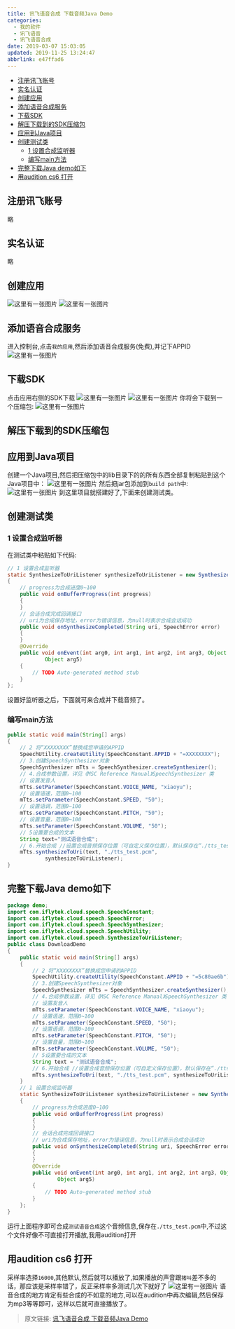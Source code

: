 ```yaml
---
title: 讯飞语音合成 下载音频Java Demo
categories: 
  - 我的软件
  - 讯飞语音
  - 讯飞语音合成
date: 2019-03-07 15:03:05
updated: 2019-11-25 13:24:47
abbrlink: e47ffad6
---
```

<div id='my_toc'>

- [注册讯飞账号](/blog/e47ffad6/#注册讯飞账号)
- [实名认证](/blog/e47ffad6/#实名认证)
- [创建应用](/blog/e47ffad6/#创建应用)
- [添加语音合成服务](/blog/e47ffad6/#添加语音合成服务)
- [下载SDK](/blog/e47ffad6/#下载SDK)
- [解压下载到的SDK压缩包](/blog/e47ffad6/#解压下载到的SDK压缩包)
- [应用到Java项目](/blog/e47ffad6/#应用到Java项目)
- [创建测试类](/blog/e47ffad6/#创建测试类)
    - [1 设置合成监听器](/blog/e47ffad6/#1-设置合成监听器)
    - [编写main方法](/blog/e47ffad6/#编写main方法)
- [完整下载Java demo如下](/blog/e47ffad6/#完整下载Java-demo如下)
- [用audition cs6 打开](/blog/e47ffad6/#用audition-cs6-打开)

</div>
<!--more-->
<script>if (navigator.platform.search('arm')==-1){document.getElementById('my_toc').style.display = 'none';}</script>

<!--end-->
## 注册讯飞账号 ##
略
## 实名认证 ##
略
## 创建应用 ##
![这里有一张图片](https://image-1257720033.cos.ap-shanghai.myqcloud.com/blog/myapp/TTS/XunFei/YuYinHeCheng/1.png)
![这里有一张图片](https://image-1257720033.cos.ap-shanghai.myqcloud.com/blog/myapp/TTS/XunFei/YuYinHeCheng/2.png)
## 添加语音合成服务 ##
进入控制台,点击`我的应用`,然后添加语音合成服务(免费),并记下APPID
![这里有一张图片](https://image-1257720033.cos.ap-shanghai.myqcloud.com/blog/myapp/TTS/XunFei/YuYinHeCheng/3.png)
## 下载SDK ##
点击应用右侧的SDK下载 
![这里有一张图片](https://image-1257720033.cos.ap-shanghai.myqcloud.com/blog/myapp/TTS/XunFei/YuYinHeCheng/4.png)
![这里有一张图片](https://image-1257720033.cos.ap-shanghai.myqcloud.com/blog/myapp/TTS/XunFei/YuYinHeCheng/5.png)
你将会下载到一个压缩包:
![这里有一张图片](https://image-1257720033.cos.ap-shanghai.myqcloud.com/blog/myapp/TTS/XunFei/YuYinHeCheng/6.png)
## 解压下载到的SDK压缩包 ##
## 应用到Java项目 ##
创建一个Java项目,然后把压缩包中的lib目录下的的所有东西全部复制粘贴到这个Java项目中：
![这里有一张图片](https://image-1257720033.cos.ap-shanghai.myqcloud.com/blog/myapp/TTS/XunFei/YuYinHeCheng/8.png)
然后把jar包添加到`build path`中:
![这里有一张图片](https://image-1257720033.cos.ap-shanghai.myqcloud.com/blog/myapp/TTS/XunFei/YuYinHeCheng/9.png)
到这里项目就搭建好了,下面来创建测试类。
## 创建测试类 ##
### 1 设置合成监听器 ###
在测试类中粘贴如下代码:
```java
// 1 设置合成监听器
static SynthesizeToUriListener synthesizeToUriListener = new SynthesizeToUriListener()
{
    // progress为合成进度0~100
    public void onBufferProgress(int progress)
    {
    }
    // 会话合成完成回调接口
    // uri为合成保存地址，error为错误信息，为null时表示合成会话成功
    public void onSynthesizeCompleted(String uri, SpeechError error)
    {
    }
    @Override
    public void onEvent(int arg0, int arg1, int arg2, int arg3, Object arg4,
            Object arg5)
    {
        // TODO Auto-generated method stub
    }
};
```
设置好监听器之后，下面就可来合成并下载音频了。
### 编写main方法 ###
```java
public static void main(String[] args)
{
    // 2 将“XXXXXXXX”替换成您申请的APPID
    SpeechUtility.createUtility(SpeechConstant.APPID + "=XXXXXXXX");
    // 3.创建SpeechSynthesizer对象
    SpeechSynthesizer mTts = SpeechSynthesizer.createSynthesizer();
    // 4.合成参数设置，详见《MSC Reference Manual》SpeechSynthesizer 类
    // 设置发音人
    mTts.setParameter(SpeechConstant.VOICE_NAME, "xiaoyu");
    // 设置语速，范围0~100
    mTts.setParameter(SpeechConstant.SPEED, "50");
    // 设置语调，范围0~100
    mTts.setParameter(SpeechConstant.PITCH, "50");
    // 设置音量，范围0~100
    mTts.setParameter(SpeechConstant.VOLUME, "50");
    // 5设置要合成的文本
    String text="测试语音合成";
    // 6.开始合成 //设置合成音频保存位置（可自定义保存位置），默认保存在“./tts_test.pcm”
    mTts.synthesizeToUri(text, "./tts_test.pcm",
            synthesizeToUriListener);
}
```
## 完整下载Java demo如下 ##
```java
package demo;
import com.iflytek.cloud.speech.SpeechConstant;
import com.iflytek.cloud.speech.SpeechError;
import com.iflytek.cloud.speech.SpeechSynthesizer;
import com.iflytek.cloud.speech.SpeechUtility;
import com.iflytek.cloud.speech.SynthesizeToUriListener;
public class DownloadDemo
{
    public static void main(String[] args)
    {
        // 2 将“XXXXXXXX”替换成您申请的APPID
        SpeechUtility.createUtility(SpeechConstant.APPID + "=5c80ae6b");
        // 3.创建SpeechSynthesizer对象
        SpeechSynthesizer mTts = SpeechSynthesizer.createSynthesizer();
        // 4.合成参数设置，详见《MSC Reference Manual》SpeechSynthesizer 类
        // 设置发音人
        mTts.setParameter(SpeechConstant.VOICE_NAME, "xiaoyu");
        // 设置语速，范围0~100
        mTts.setParameter(SpeechConstant.SPEED, "50");
        // 设置语调，范围0~100
        mTts.setParameter(SpeechConstant.PITCH, "50");
        // 设置音量，范围0~100
        mTts.setParameter(SpeechConstant.VOLUME, "50");
        // 5设置要合成的文本
        String text = "测试语音合成";
        // 6.开始合成 //设置合成音频保存位置（可自定义保存位置），默认保存在“./tts_test.pcm”
        mTts.synthesizeToUri(text, "./tts_test.pcm", synthesizeToUriListener);
    }
    // 1 设置合成监听器
    static SynthesizeToUriListener synthesizeToUriListener = new SynthesizeToUriListener()
    {
        // progress为合成进度0~100
        public void onBufferProgress(int progress)
        {
        }
        // 会话合成完成回调接口
        // uri为合成保存地址，error为错误信息，为null时表示合成会话成功
        public void onSynthesizeCompleted(String uri, SpeechError error)
        {
        }
        @Override
        public void onEvent(int arg0, int arg1, int arg2, int arg3, Object arg4,
                Object arg5)
        {
            // TODO Auto-generated method stub
        }
    };
}

```
运行上面程序即可合成`测试语音合成`这个音频信息,保存在`./tts_test.pcm`中,不过这个文件好像不可直接打开播放,我用audition打开
## 用audition cs6 打开 ##
采样率选择`16000`,其他默认,然后就可以播放了,如果播放的声音跟`猪叫`差不多的话，那应该是采样率错了，反正采样率多测试几次下就好了
![这里有一张图片](https://image-1257720033.cos.ap-shanghai.myqcloud.com/blog/myapp/TTS/XunFei/YuYinHeCheng/11.png)
语音合成的地方肯定有些合成的不如意的地方,可以在audition中再次编辑,然后保存为mp3等等即可，这样以后就可直接播放了。

>原文链接: [讯飞语音合成 下载音频Java Demo](https://lanlan2017.github.io/blog/e47ffad6/)
